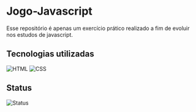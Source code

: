 # Jogo-Javascript
Esse repositório é apenas um exercício prático realizado a fim de evoluir nos estudos de javascript.

## Tecnologias utilizadas
<div>
 <img alt="HTML" src="https://img.shields.io/badge/Javascript-F2C12E?style=for-the-badge&logo=javascript&logoColor=white">
 <img alt="CSS" src="https://img.shields.io/badge/CSS-FA7DA1?style=for-the-badge&logo=CSS3&logoColor=white">
 </div>
 
 ## Status
<img alt="Status" src="https://img.shields.io/badge/In%20Progress-eead2d?style=for-the-badge">

